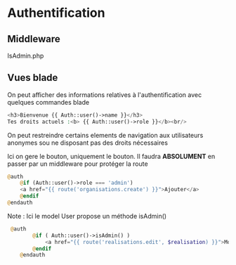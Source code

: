 # Authentification

## Middleware 
IsAdmin.php

## Vues blade

On peut afficher des informations relatives à l'authentification avec quelques commandes blade
```php
<h3>Bienvenue {{ Auth::user()->name }}</h3> 
Tes droits actuels :<b> {{ Auth::user()->role }}</b><br/>
```

On peut restreindre certains elements de navigation aux utilisateurs anonymes sou ne disposant pas des droits nécessaires

Ici on gere le bouton, uniquement le bouton. Il faudra **ABSOLUMENT** en passer par un middleware pour protéger la route

```php 
@auth
    @if (Auth::user()->role === 'admin')
    <a href="{{ route('organisations.create') }}">Ajouter</a>
    @endif   
@endauth
```

Note : Ici le model User propose un méthode isAdmin()

```php 
 @auth
		@if ( Auth::user()->isAdmin() )
			<a href="{{ route('realisations.edit', $realisation) }}">Modifier</a>
		@endif   
	@endauth
```
